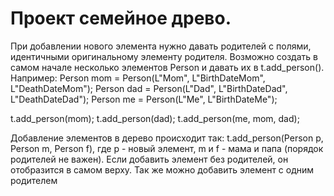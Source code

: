 # Проект семейное древо.

При добавлении нового элемента нужно давать родителей с полями, идентичными оригинальному элементу родителя. 
Возможно создать в самом начале несколько элементов Person и давать их в t.add_person(). 
Например:
Person mom = Person(L"Mom", L"BirthDateMom", L"DeathDateMom");
Person dad = Person(L"Dad", L"BirthDateDad", L"DeathDateDad");
Person me = Person(L"Me", L"BirthDateMe");

t.add_person(mom);
t.add_person(dad);
t.add_person(me, mom, dad);


Добавление элементов в дерево происходит так:
t.add_person(Person p, Person m, Person f), где p - новый элемент, m и f - мама и папа (порядок родителей не важен). 
Если добавить элемент без родителей, он отобразится в самом верху. Так же можно добавить элемент с одним родителем
